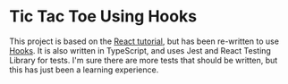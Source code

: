 # Tic Tac Toe Using Hooks

This project is based on the [React tutorial](https://reactjs.org/tutorial/tutorial.html), but has been re-written to use [Hooks](https://reactjs.org/docs/hooks-intro.html). It is also written in TypeScript, and uses Jest and React Testing Library for tests. I'm sure there are more tests that should be written, but this has just been a learning experience.